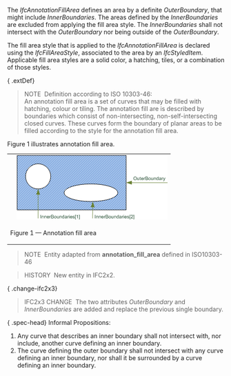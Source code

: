 ﻿The _IfcAnnotationFillArea_ defines an area by a definite _OuterBoundary_, that might include _InnerBoundaries_. The areas defined by the _InnerBoundaries_ are excluded from applying the fill area style. The _InnerBoundaries_ shall not intersect with the _OuterBoundary_ nor being outside of the _OuterBoundary_.

The fill area style that is applied to the _IfcAnnotationFillArea_ is declared using the _IfcFillAreaStyle_, associated to the area by an _IfcStyledItem_. Applicable fill area styles are a solid color, a hatching, tiles, or a combination of those styles.

{ .extDef}
> NOTE&nbsp; Definition according to ISO 10303-46:  
> An annotation fill area is a set of curves that may be filled with hatching, colour or tiling. The annotation fill are is described by boundaries which consist of non-intersecting, non-self-intersecting closed curves. These curves form the boundary of planar areas to be filled according to the style for the annotation fill area.

Figure 1 illustrates annotation fill area.

<table>
<tr>
<td>&nbsp; &nbsp; <img src="../../../../../../figures/ifcannotationfillarea_fig1.png" alt="annotation fill area" border="0"></td>
</tr>
<tr>
<td>
<p class="figure">Figure 1 &mdash; Annotation fill area</p>
</td>
</tr>
</table>

> NOTE&nbsp; Entity adapted from **annotation_fill_area** defined in ISO10303-46

> HISTORY&nbsp; New entity in IFC2x2.

{ .change-ifc2x3}
> IFC2x3 CHANGE&nbsp; The two attributes _OuterBoundary_ and _InnerBoundaries_ are added and replace the previous single boundary.

{ .spec-head}
Informal Propositions:

1. Any curve that describes an inner boundary shall not intersect with, nor include, another curve defining an inner boundary.
2. The curve defining the outer boundary shall not intersect with any curve defining an inner boundary, nor shall it be surrounded by a curve defining an inner boundary.